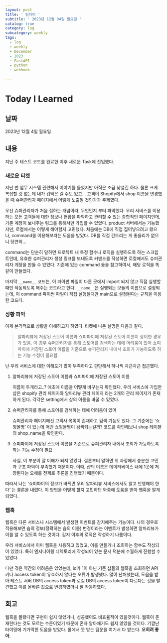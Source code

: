 ```yaml
---
layout: post
title: ' 팀차이 '
subtitle: ' 2023년 12월 04일 월요일 '
catalog: true
category: log
subcategory: weekly
tags:
  - log
  - weekly
  - December
  - 2023
  - FastAPI
  - python
  - webhook

---
```


# Today I Learned

## 날짜

2023년 12월 4일 월요일

## 내용

지난 주 테스트 코드를 완료한 이후 새로운 Task에 진입했다.

### 새로운 티켓

 지난 번 업무 시스템 관련해서 이야기를 들었지만 아직은 조금 낯설긴 하다. 물론 크게 복잡할 것 없는데 내가 겁먹은 걸 수도 있고… 고객이 Shopify에서 shop 이름을 변경했을 때 슈퍼관리자 페이지에서 어떻게 노출될 것인가가 주제였다.

 우선 슈퍼관리자가 처음 접하는 개념이라, 무엇인지 부터 파악했다. 우리 서비스를 이용하는 모든 고객들에 대한 정보나 현황을 파악하고 관리할 수 있는 종합적인 페이지인데, 기존 계정이 보내주는 링크를 통해서만 가입할 수 있었다. product 서버에서는 가능했지만, 로컬에서는 어떻게 해야할지 고민했다. 처음에는 DB에 직접 집어넣으려고 했으나, command를 이용해보라는 도움을 받았다. DB를 직접 건드리는 게 좋을리가 없으니 당연히…

 command는 단순히 말하면 프로젝트 내 특정 함수나 로직을 실행하도록 하는 스크립트인데, 유효한 슈퍼관리자 생성 링크를 보내도록 커맨드를 작성하면 로컬에서도 슈퍼관리자 계정을 만들 수 있었다. 기존에 있는 command 들을 참고하여서, 해당 로직을 똑같이 만들었다. 

 마지막 `__name__` 코드는, 이 파이썬 파일이 다른 곳에서 import 되지 않고 직접 실행할 때만 작동되도록 해주는 코드라고 한다. `__name__`은 실행되는 모듈의 이름으로 설정되는데, 이 command 파이썬 파일이 직접 실행될때만 main으로 설정된다는 규칙을 이용한 코드다. 

### 상황 파악

 이제 본격적으로 상황을 이해하고자 하였다. 티켓에 나온 설명은 다음과 같다.

> 알파리뷰에 저장된 스토어 이름과 쇼피파이에 저장된 스토어 이름이 상이한 경우가 있음. 이 경우 슈퍼관리자를 통해 스토어를 검색하는 데에 어려움이 있어 쇼피파이에 저장된 스토어 이름을 기준으로 슈퍼관리자 내에서 조회가 가능하도록 하는 기능 수정이 필요함.
> 

난 우리 서비스에 대한 이해도가 많이 부족하다고 판단해서 하나씩 차근차근 접근했다.

1. 알파리뷰에 저장된 스토어 이름과 쇼피파이에 저장된 스토어 이름
    
    이름이 두개라고..? 애초에 이름을 어떻게 바꾸는지 확인했다. 우리 서비스에 가입한 샵은 shopify 관리 페이지와 알파리뷰 관리 페이지 라는 2개의 관리 페이지가 존재하게 된다. 각각은 setting에서 샵의 이름을 바꿀 수 있었다. 
    
2. 슈퍼관리자를 통해 스토어를 검색하는 데에 어려움이 있어
    
     슈퍼관리자 페이지에선 고객사 목록이 존재하고 검색 기능도 있다. 그 기준에는 ‘쇼핑몰명’ 이 있는데 어떤 쇼핑몰명이 검색되는걸까? 코드를 확인해보니 shop 테이블의 shop_name을 확인한다.
    
3. 쇼피파이에 저장된 스토어 이름을 기준으로 슈퍼관리자 내에서 조회가 가능하도록 하는 기능 수정이 필요
    
     사실, 이 부분이 잘 이해가 되지 않았다. 결론부터 말하면 위 과정에서 충분한 고민과 구조 파악이 부족했기 때문이다. 이때, 샵의 이름은 데이터베이스 내에 1곳에 저장된다는 오해를 전제로 추론을 진행했기 때문이다. 
    

따라서 나는 ‘쇼피파이의 정보가 바뀌면 우리 알파리뷰 서비스에서도 알고 반영해야 한다’ 는 결론을 내렸다. 이 방법을 어떻게 할지 고민하던 와중에 도움을 받아 웹훅을 알게 되었다.

### 웹훅

 웹훅은 다른 서비스나 시스템에서 발생한 이벤트를 감지해주는 기능이다. 나의 경우로 적용해보면 숍의 정보(정확히는 숍의 이름) 변경이라는 이벤트가 발생하면 알파리뷰가 이를 알 수 있도록 하는 것이다. 감지 이후의 로직은 작성하기 나름이다.

 우리 서비스에서 이미 웹훅을 사용하고 있었고, 이를 만들거나 조회하는 함수도 작성되어 있었다. 특히 엔지니어링 디렉토리에 작성되어 있는 문서 덕분에 수월하게 진행할 수 있었다.

 다만 겪은 약간의 어려움은 있었는데, id가 1이 아닌 기존 샵들의 웹훅을 조회하면 API 키나 access token이 유효하지 않다는 오류가 발생했다. 많이 난처했는데, 도움을 받아 테스트 서버 DB의 access token과 로컬 DB의 access token이 다르다는 것을 발견했고 이를 올바른 값으로 변경하였더니 잘 작동하였다.

## 회고

 웹훅을 몰랐다면 구현이 쉽지 않았거나, 성공했어도 비효율적이 였을것이다. 웹훅이 존재한다는 것도 모르는 수준이었기 때문에 혼자 알아채기도 쉽지 않았을 것이다. 기깔난 타이밍에 기가막힌 도움을 받았다. 롤에서 못 받는 팀운을 여기서 다 받는다. **오히려 좋아**.
